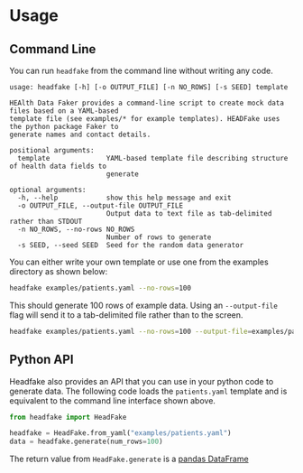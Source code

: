 # Usage

## Command Line

You can run `headfake` from the command line without writing any code.

```text
usage: headfake [-h] [-o OUTPUT_FILE] [-n NO_ROWS] [-s SEED] template

HEAlth Data Faker provides a command-line script to create mock data files based on a YAML-based
template file (see examples/* for example templates). HEADFake uses the python package Faker to
generate names and contact details.

positional arguments:
  template              YAML-based template file describing structure of health data fields to
                        generate

optional arguments:
  -h, --help            show this help message and exit
  -o OUTPUT_FILE, --output-file OUTPUT_FILE
                        Output data to text file as tab-delimited rather than STDOUT
  -n NO_ROWS, --no-rows NO_ROWS
                        Number of rows to generate
  -s SEED, --seed SEED  Seed for the random data generator
```

You can either write your own template or use one from the examples directory as shown below:

```bash
headfake examples/patients.yaml --no-rows=100
```

This should generate 100 rows of example data. Using an `--output-file` flag will send it to a tab-delimited file rather than to the screen.

```bash
headfake examples/patients.yaml --no-rows=100 --output-file=examples/patient.txt
```

## Python API

Headfake also provides an API that you can use in your python code to generate data. The following code loads the `patients.yaml` template and is equivalent to the command line interface shown above.

```python
from headfake import HeadFake

headfake = HeadFake.from_yaml("examples/patients.yaml")
data = headfake.generate(num_rows=100)
```

The return value from `HeadFake.generate` is a [pandas DataFrame](https://pandas.pydata.org/pandas-docs/stable/reference/api/pandas.DataFrame.html)